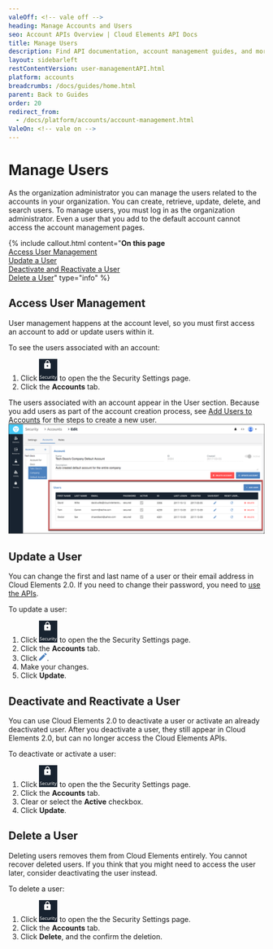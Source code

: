 ```yaml
---
valeOff: <!-- vale off -->
heading: Manage Accounts and Users
seo: Account APIs Overview | Cloud Elements API Docs
title: Manage Users
description: Find API documentation, account management guides, and more on all of the currently supported Account APIs.
layout: sidebarleft
restContentVersion: user-managementAPI.html
platform: accounts
breadcrumbs: /docs/guides/home.html
parent: Back to Guides
order: 20
redirect_from:
  - /docs/platform/accounts/account-management.html
ValeOn: <!-- vale on -->
---
```


# Manage Users

As the organization administrator you can manage the users related to the accounts in your organization. You can create, retrieve, update, delete, and search users. To manage users, you must log in as the organization administrator. Even a user that you add to the default account cannot access the account management pages.

{% include callout.html content="<strong>On this page</strong></br><a href=#access-user-management>Access User Management</a></br><a href=#update-a-user>Update a User</a></br><a href=#deactivate-and-reactivate-a-user>Deactivate and Reactivate a User</a></br><a href=#delete-a-user>Delete a User</a>" type="info" %}

## Access User Management

User management happens at the account level, so you must first access an account to add or update users within it.

To see the users associated with an account:

1. Click <img src="img/btn-security.png" alt="Security" class="inlineImage"> to open the the Security Settings page.
2. Click the **Accounts** tab.

The users associated with an account appear in the User section. Because you add users as part of the account creation process, see [Add Users to Accounts](account-management.html#add-users-to-accounts) for the steps to create a new user.
![Users](img/users.png)

## Update a User

You can change the first and last name of a user or their email address in Cloud Elements 2.0. If you need to change their password, you need to [use the APIs](user-managementAPI.html#update-a-user).

To update a user:

1. Click <img src="img/btn-security.png" alt="Security" class="inlineImage"> to open the the Security Settings page.
2. Click the **Accounts** tab.
2. Click <img src="/assets/img/platform-icons/pencil-blue.png" alt="Edit Button" class="inlineImage">.
2. Make your changes.
3. Click **Update**.

## Deactivate and Reactivate a User

You can use Cloud Elements 2.0 to deactivate a user or activate an already deactivated user. After you deactivate a user, they still appear in Cloud Elements 2.0, but can no longer access the Cloud Elements APIs.

To deactivate or activate a user:

1. Click <img src="img/btn-security.png" alt="Security" class="inlineImage"> to open the the Security Settings page.
2. Click the **Accounts** tab.
2. Clear or select the **Active** checkbox.
3. Click **Update**.

## Delete a User

Deleting users removes them from Cloud Elements entirely. You cannot recover deleted users. If you think that you might need to access the user later, consider deactivating the user instead.

To delete a user:

1. Click <img src="img/btn-security.png" alt="Security" class="inlineImage"> to open the the Security Settings page.
2. Click the **Accounts** tab.
3. Click **Delete**, and the confirm the deletion.

